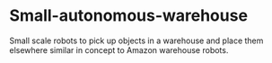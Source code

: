 # Small-autonomous-warehouse
Small scale robots to pick up objects in a warehouse and place them elsewhere similar in concept to Amazon warehouse robots.
